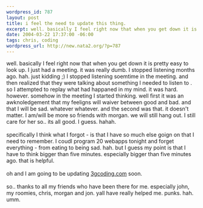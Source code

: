 ```yaml
--- 
wordpress_id: 787
layout: post
title: i feel the need to update this thing.
excerpt: well. basically I feel right now that when you get down it is pretty easy to look up. I just had a meeting. it was really dumb. I stopped listening months ago. hah. just kidding ;) I stopped listening soemtime in the meeting. and then realized that they were talking about something I needed to listen to . so I attempted to replay what had happaned in my mind. it was hard. however. somehow in the ...
date: 2004-03-22 17:37:00 -06:00
tags: chris, coding
wordpress_url: http://new.nata2.org/?p=787
---
```

well. basically I feel right now that when you get down it is pretty easy to look up. I just had a meeting. it was really dumb. I stopped listening months ago. hah. just kidding ;) I stopped listening soemtime in the meeting. and then realized that they were talking about something I needed to listen to . so I attempted to replay what had happaned in my mind. it was hard. however. somehow in the meeting I started thinking. well first it was an awknoledgement that my feeligns will waiver between good and bad. and that I will be sad. whatever whatever. and the second was that. it doesn't matter. I  am/will be more so friends with morgan. we will still hang out. I still care for her so.. its all good. I guess. hahah. 
<br/><br/>
specifically I think what I forgot - is that I have so much else goign on that I need to remember. I coudl program 20 webapps tonight and forget everything - from eating to being sad. hah. but I guess my point is that I have to think bigger than five minutes. especially bigger than five minutes ago. that is helpful. <br/><br/>oh and I am going to be updating <a href="http://3gcoding.com">3gcoding.com</a> soon. <br/><br/>
so.. thanks to all my friends who have been there for me. especially john, my roomies, chris, morgan and jon. yall have really helped me. punks. hah. umm. 

